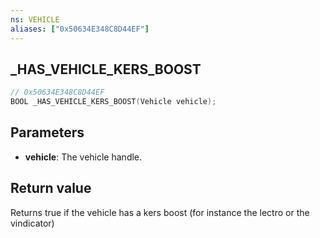 ```yaml
---
ns: VEHICLE
aliases: ["0x50634E348C8D44EF"]
---
```

## _HAS_VEHICLE_KERS_BOOST

```c
// 0x50634E348C8D44EF
BOOL _HAS_VEHICLE_KERS_BOOST(Vehicle vehicle);
```


## Parameters
* **vehicle**: The vehicle handle.

## Return value
Returns true if the vehicle has a kers boost (for instance the lectro or the vindicator)